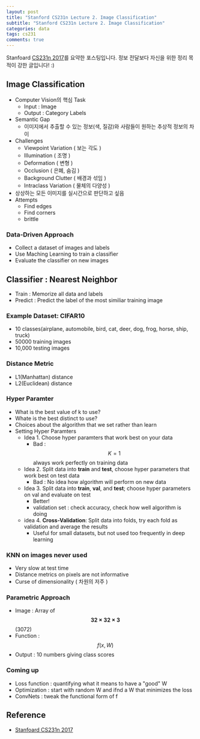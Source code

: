 ```yaml
---
layout: post
title: "Stanford CS231n Lecture 2. Image Classification"
subtitle: "Stanford CS231n Lecture 2. Image Classification"
categories: data
tags: cs231
comments: true
---
```

Stanfoard [CS231n 2017](https://www.youtube.com/watch?v=vT1JzLTH4G4&list=PL3FW7Lu3i5JvHM8ljYj-zLfQRF3EO8sYv&index=0)를 요약한 포스팅입니다. 정보 전달보다 자신을 위한 정리 목적이 강한 글입니다! :)


## Image Classification
- Computer Vision의 핵심 Task
	- Input : Image
	- Output : Category Labels
- Semantic Gap
	- 이미지에서 추출할 수 있는 정보(색, 질감)와 사람들이 원하는 추상적 정보의 차이
- Challenges
	- Viewpoint Variation ( 보는 각도 )
	- Illumination ( 조명 )
	- Deformation ( 변형 ) 
	- Occlusion ( 은폐, 숨김 )		 
	- Background Clutter ( 배경과 섞임 )
	- Intraclass Variation ( 물체의 다양성 )
- 상상하는 모든 이미지를 실시간으로 판단하고 싶음
- Attempts
	- Find edges
	- Find corners
	- brittle

### Data-Driven Approach
- Collect a dataset of images and labels
- Use Maching Learning to train a classifier
- Evaluate the classifier on new images 

## Classifier : Nearest Neighbor
- Train : Memorize all data and labels
- Predict : Predict the label of the most similiar training image
	
### Example Dataset: CIFAR10
- 10 classes(airplane, automobile, bird, cat, deer, dog, frog, horse, ship, truck)
- 50000 training images
- 10,000 testing images	
	
### Distance Metric
- L1(Manhattan) distance
- L2(Euclidean) distance

### Hyper Paramter
- What is the best value of k to use?
- Whate is the best distinct to use?
- Choices about the algorithm that we set rather than learn
- Setting Hyper Paramters
	- Idea 1. Choose hyper paramters that work best on your data 
		- Bad : $$K=1$$ always work perfectly on training data
	- Idea 2. Split data into **train** and **test**, choose hyper parameters that work best on test data
		- Bad : No idea how algorithm will perform on new data
	- Idea 3. Split data into **train**, **val**, and **test**; choose hyper parameters on val and evaluate on test
		- Better! 
		- validation set : check accuracy, check how well algorithm is doing
	- idea 4. **Cross-Validation**: Split data into folds, try each fold as validation and average the results
		- Useful for small datasets, but not used too frequently in deep learning

### KNN on images never used
- Very slow at test time
- Distance metrics on pixels are not informative
- Curse of dimensionality ( 차원의 저주 )

### Parametric Approach
- Image : Array of **$$32\times 32\times 3$$** (3072)
- Function : $$f(x,W)$$
- Output : 10 numbers giving class scores

### Coming up
- Loss function : quantifying what it means to have a "good" W
- Optimization : start with random W and ifnd a W that minimizes the loss
- ConvNets : tweak the functional form of f

## Reference
- [Stanfoard CS231n 2017](https://www.youtube.com/watch?v=vT1JzLTH4G4&list=PL3FW7Lu3i5JvHM8ljYj-zLfQRF3EO8sYv&index=0)
